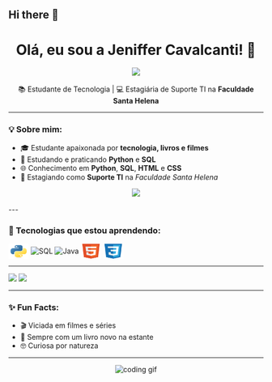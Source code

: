## Hi there 👋

<h1 align="center">Olá, eu sou a Jeniffer Cavalcanti! 👋</h1>

<p align="center">
  <img src="https://media.giphy.com/media/hvRJCLFzcasrR4ia7z/giphy.gif" width="40px"/>
</p>

<p align="center">
  📚 Estudante de Tecnologia | 💻 Estagiária de Suporte TI na <strong>Faculdade Santa Helena</strong>  
</p>

---

### 💡 Sobre mim:

- 🎓 Estudante apaixonada por **tecnologia, livros e filmes**  
- 🐍 Estudando e praticando **Python** e **SQL**
- 🌐 Conhecimento em **Python**, **SQL**, **HTML** e **CSS**
- 💼 Estagiando como **Suporte TI** na *Faculdade Santa Helena*

<p align="center">
  <img src="https://readme-typing-svg.herokuapp.com/?lines=Estudante+apaixonada+por+tecnologia%2C+livros+e+filmes%21;Estudando+Python+e+SQL%21;Conhecimento+em+Python%2C+SQL%2C+HTML+e+CSS%21;Estagiando+como+Suporte+TI+na+Faculdade+Santa+Helena&center=true&size=25&width=800&height=45" />
</p>
---

### 🚀 Tecnologias que estou aprendendo:

<div style="display: inline_block">
  <img align="center" alt="Python" height="30" width="40" src="https://raw.githubusercontent.com/devicons/devicon/master/icons/python/python-original.svg">
  <img align="center" alt="SQL" height="30" width="40" src="https://cdn.jsdelivr.net/gh/devicons/devicon/icons/mysql/mysql-original-wordmark.svg" />
  <img align="center" alt="Java" height="30" width="40" src="https://cdn.jsdelivr.net/gh/devicons/devicon/icons/java/java-original.svg" />
  <img align="center" alt="HTML" height="30" width="40" src="https://raw.githubusercontent.com/devicons/devicon/master/icons/html5/html5-original.svg">
  <img align="center" alt="CSS" height="30" width="40" src="https://raw.githubusercontent.com/devicons/devicon/master/icons/css3/css3-original.svg">
</div>

  ---
  <img height="160em" src="https://github-readme-stats.vercel.app/api?username=JeniCav&show_icons=true&theme=radical"/>
  <img height="160em" src="https://github-readme-stats.vercel.app/api/top-langs/?username=JeniCav&layout=compact&theme=radical"/>
</div>

---

### ✨ Fun Facts:
- 🎬 Viciada em filmes e séries
- 📖 Sempre com um livro novo na estante
- 🤓 Curiosa por natureza

---

<p align="center">
  <img src="https://media.giphy.com/media/qgQUggAC3Pfv687qPC/giphy.gif" width="300px" alt="coding gif"/>
</p>

